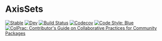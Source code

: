 # AxisSets

[![Stable](https://img.shields.io/badge/docs-stable-blue.svg)](https://invenia.github.io/AxisSets.jl/stable)
[![Dev](https://img.shields.io/badge/docs-dev-blue.svg)](https://invenia.github.io/AxisSets.jl/dev)
[![Build Status](https://github.com/invenia/AxisSets.jl/workflows/CI/badge.svg)](https://github.com/invenia/AxisSets.jl/actions)
[![Codecov](https://codecov.io/gh/invenia/AxisSets.jl/branch/main/graph/badge.svg)](https://codecov.io/gh/invenia/AxisSets.jl)
[![Code Style: Blue](https://img.shields.io/badge/code%20style-blue-4495d1.svg)](https://github.com/invenia/BlueStyle)
[![ColPrac: Contributor's Guide on Collaborative Practices for Community Packages](https://img.shields.io/badge/ColPrac-Contributor's%20Guide-blueviolet)](https://github.com/SciML/ColPrac)
